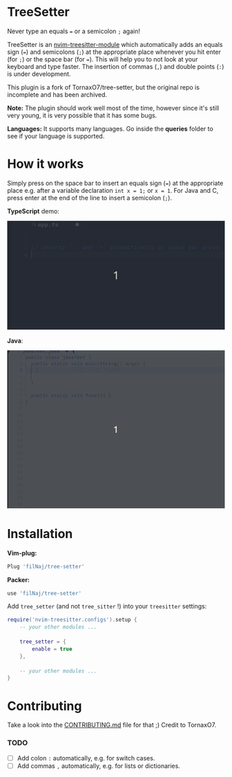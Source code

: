 # TreeSetter
Never type an equals `=` or a semicolon `;` again! 

TreeSetter is an [nvim-treesitter-module](https://github.com/nvim-treesitter/module-template) which automatically adds an equals sign (`=`) and semicolons (`;`) at the appropriate place whenever you hit enter (for `;`) or the space bar (for `=`). This will help you to not look at your keyboard and type faster. The insertion of commas (`,`) and double points (`:`) is under development.

This plugin is a fork of TornaxO7/tree-setter, but the original repo is incomplete and has been archived.

**Note:** The plugin should work well most of the time, however since it's still very young, it is very possible that it has some bugs. 

**Languages:**
It supports many languages. Go inside the **queries** folder to see if your language is supported.

# How it works
Simply press on the space bar to insert an equals sign (`=`) at the appropriate place e.g. after a variable declaration `int x = 1;` or `x = 1`. For Java and C, press enter at the end of the line to insert a semicolon (`;`). 

**TypeScript** demo:

![demonstration](./Documentation_Images/typescript_demo.gif)


**Java**:

![demonstration](./Documentation_Images/demo.gif)

# Installation
**Vim-plug:**
``` bash
Plug 'filNaj/tree-setter'
```

**Packer:**
``` bash
use 'filNaj/tree-setter'
```

Add `tree_setter` (and not `tree_sitter` !) into your `treesitter` settings:

```lua
require('nvim-treesitter.configs').setup {
    -- your other modules ...

    tree_setter = {
        enable = true
    },

    -- your other modules ...
}
```

# Contributing
Take a look into the [CONTRIBUTING.md](https://github.com/filNaj/tree-setter/blob/master/CONTRIBUTING.md) file for that ;)
Credit to TornaxO7.

### TODO
- [ ] Add colon `:` automatically, e.g. for switch cases.
- [ ] Add commas `,` automatically, e.g. for lists or dictionaries.
